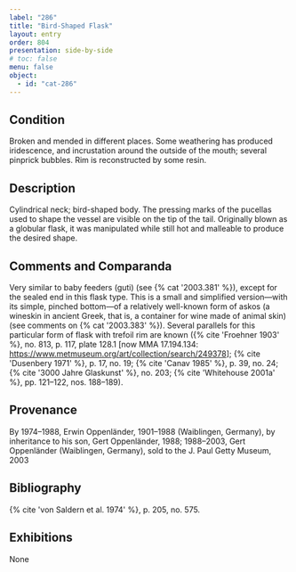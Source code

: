 ```yaml
---
label: "286"
title: "Bird-Shaped Flask"
layout: entry
order: 804
presentation: side-by-side
# toc: false
menu: false
object:
  - id: "cat-286"
---
```


## Condition

Broken and mended in different places. Some weathering has produced iridescence, and incrustation around the outside of the mouth; several pinprick bubbles. Rim is reconstructed by some resin.

## Description

Cylindrical neck; bird-shaped body. The pressing marks of the pucellas used to shape the vessel are visible on the tip of the tail. Originally blown as a globular flask, it was manipulated while still hot and malleable to produce the desired shape.

## Comments and Comparanda

Very similar to baby feeders (guti) (see {% cat '2003.381' %}), except for the sealed end in this flask type. This is a small and simplified version—with its simple, pinched bottom—of a relatively well-known form of askos (a wineskin in ancient Greek, that is, a container for wine made of animal skin) (see comments on {% cat '2003.383' %}). Several parallels for this particular form of flask with trefoil rim are known ({% cite 'Froehner 1903' %}, no. 813, p. 117, plate 128.1 [now MMA 17.194.134: <https://www.metmuseum.org/art/collection/search/249378>]; {% cite 'Dusenbery 1971' %}, p. 17, no. 19; {% cite 'Canav 1985' %}, p. 39, no. 24; {% cite '3000 Jahre Glaskunst' %}, no. 203; {% cite 'Whitehouse 2001a' %}, pp. 121–122, nos. 188–189).

## Provenance

By 1974–1988, Erwin Oppenländer, 1901–1988 (Waiblingen, Germany), by inheritance to his son, Gert Oppenländer, 1988; 1988–2003, Gert Oppenländer (Waiblingen, Germany), sold to the J. Paul Getty Museum, 2003

## Bibliography

{% cite 'von Saldern et al. 1974' %}, p. 205, no. 575.

## Exhibitions

None